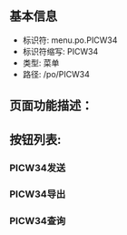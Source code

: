 
## 基本信息

- 标识符: menu.po.PICW34
- 标识符缩写: PICW34
- 类型: 菜单
- 路径: /po/PICW34

## 页面功能描述：





## 按钮列表:


### PICW34发送



### PICW34导出



### PICW34查询


